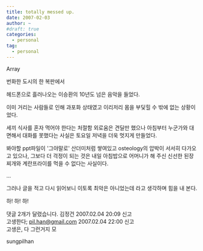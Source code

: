 ```yaml
---
title: totally messed up.
date: 2007-02-03
author: ~
#draft: true
categories:
  - personal
tag:
  - personal
---
```




Array

번화한 도시의 한 복판에서

헤드폰으로 흘러나오는 이승환의 10년도 넘은 음악을 들었다.

이미 거리는 사람들로 인해 과포화 상태였고 이리저리 몸을 부딫힐 수 밖에 없는 상황이었다.

세끼 식사를 혼자 먹어야 한다는 처절함 외로움은 견딜만 했으나 아침부터 누군가와 대면해서 대화를 못했다는 사실은 토요일 저녁을 더욱 멋지게 만들었다.

봐야할 ppt파일이 '그야말로' 산더미처럼 쌓여있고 osteology의 압박이 서서히 다가오고 있으나, 그보다 더 걱정이 되는 것은 내일 아침밥으로 어머니가 해 주신 신선한 된장찌개와 계란프라이를 먹을 수 없다는 사실이다.

...

그러나 글을 적고 다시 읽어보니 이토록 최악은 아니었는데 라고 생각하며 힘을 내 본다.

하! 하! 하!



 댓글  2개가 달렸습니다.
 김정건 2007.02.04 20:09 신고   
고생한다;
 pil.han@gmail.com 2007.02.04 22:00 신고   
고생은, 다 그런거지 모








sungpilhan
         


